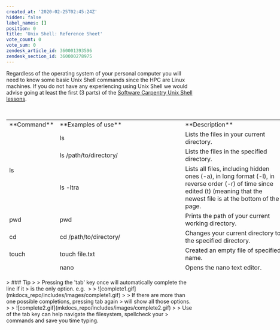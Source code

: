 ```yaml
---
created_at: '2020-02-25T02:45:24Z'
hidden: false
label_names: []
position: 0
title: 'Unix Shell: Reference Sheet'
vote_count: 0
vote_sum: 0
zendesk_article_id: 360001393596
zendesk_section_id: 360000278975
---
```


Regardless of the operating system of your personal computer you will
need to know some basic Unix Shell commands since the HPC are Linux
machines. If you do not have any experiencing using Unix Shell we would
advise going at least the first (3 parts) of the [Software Carpentry
Unix Shell lessons](http://swcarpentry.github.io/shell-novice/).

 

<table style="height: 410px; width: 746px;">
<tbody>
<tr>
<td style="width: 66px;">
**Command**

</td>
<td style="width: 400.317px;">
**Examples of use**

</td>
<td style="width: 416.683px;">
**Description**

</td>
</tr>
<tr>
<td style="width: 66px;" rowspan="3">
ls

</td>
<td style="width: 400.317px;">
ls

</td>
<td style="width: 416.683px;">
Lists the files in your current directory.

</td>
</tr>
<tr>
<td style="width: 400.317px;">
ls /path/to/directory/

</td>
<td style="width: 416.683px;">
Lists the files in the specified directory.

</td>
</tr>
<tr>
<td style="width: 400.317px;">
ls -ltra

</td>
<td style="width: 416.683px;">
Lists all files, including hidden ones (-a), in long format (-l), in
reverse order (-r) of time since edited (t) (meaning that the newest
file is at the bottom of the page.

</td>
</tr>
<tr>
<td style="width: 66px;">
pwd

</td>
<td style="width: 400.317px;">
pwd

</td>
<td style="width: 416.683px;">
Prints the path of your current working directory.

</td>
</tr>
<tr>
<td style="width: 66px;">
cd

</td>
<td style="width: 400.317px;">
cd /path/to/directory/

</td>
<td style="width: 416.683px;">
Changes your current directory to the specified directory.

</td>
</tr>
<tr>
<td style="width: 66px;">
touch

</td>
<td style="width: 400.317px;">
touch file.txt

</td>
<td style="width: 416.683px;">
Created an empty file of specified name.

</td>
</tr>
<tr>
<td style="width: 66px;" rowspan="2">
nano

</td>
<td style="width: 400.317px;">
nano

</td>
<td style="width: 416.683px;">
Opens the nano text editor.

</td>
</tr>
<tr>
<td style="width: 400.317px;">
nano file.txt

</td>
<td style="width: 416.683px;">
Opens the specified file in the nano text editor.

</td>
</tr>
<tr>
<td style="width: 66px;" rowspan="2">
head

</td>
<td style="width: 400.317px;">
head file.txt

</td>
<td style="width: 416.683px;">
Prints the top <dfn class="dictionary-of-numbers">10 lines of the
</dfn>specified file.

</td>
</tr>
<tr>
<td style="width: 400.317px;">
head -n <dfn class="dictionary-of-numbers">2 file</dfn>.txt

</td>
<td style="width: 416.683px;">
Prints the top n lines of the specified file (in this case 2).

</td>
</tr>
<tr>
<td style="width: 66px;" rowspan="2">
tail

</td>
<td style="width: 400.317px;">
tail file.txt

</td>
<td style="width: 416.683px;">
Prints the bottom <dfn class="dictionary-of-numbers">10 lines of the
</dfn>specified file.

</td>
</tr>
<tr>
<td style="width: 400.317px;">
tail -n <dfn class="dictionary-of-numbers">2 file</dfn>.txt

</td>
<td style="width: 416.683px;">
Prints the bottom n lines of the specified file (in this case 2).

</td>
</tr>
<tr>
<td style="width: 66px;" rowspan="3">
mv

</td>
<td style="width: 400.317px;">
mv file.txt newname.txt

</td>
<td style="width: 416.683px;">
rename the file.

</td>
</tr>
<tr>
<td style="width: 400.317px;">
mv file.txt /path/to/destination/

</td>
<td style="width: 416.683px;">
Move the file to the specified directory.

</td>
</tr>
<tr>
<td style="width: 400.317px;">
mv -r directory/ /path/to/destination/

</td>
<td style="width: 416.683px;">
Recursively move the directory and all contained files and directories
to the specified path.

</td>
</tr>
<tr>
<td style="width: 66px;" rowspan="3">
cp

</td>
<td style="width: 400.317px;">
cp file.txt /path/to/destination/

</td>
<td style="width: 416.683px;">
Make a copy of the file in the specified directory.

</td>
</tr>
<tr>
<td style="width: 400.317px;">
cp file.txt /path/to/destination/newname.txt

</td>
<td style="width: 416.683px;">
Make a copy of the file in the specified directory with the specified
name.

</td>
</tr>
<tr>
<td style="width: 400.317px;">
cp -r directory/ /path/to/destination/

</td>
<td style="width: 416.683px;">
Recursively copy all files and directories of a directory to the
specified location.

</td>
</tr>
<tr>
<td style="width: 66px;" rowspan="2">
rm

</td>
<td style="width: 400.317px;">
rm file.txt

</td>
<td style="width: 416.683px;">
Delete the specified file.

</td>
</tr>
<tr>
<td style="width: 400.317px;">
rm -r directory/

</td>
<td style="width: 416.683px;">
Recursively delete the files and directories of the specified directory.

</td>
</tr>
<tr>
<td style="width: 66px;">
mkdir

</td>
<td style="width: 400.317px;">
mkdir directory

</td>
<td style="width: 416.683px;">
Create a directory of the specified name.

</td>
</tr>
<tr>
<td style="width: 66px;">
man

</td>
<td style="width: 400.317px;">
man ls

</td>
<td style="width: 416.683px;">
Bring up the manual of a command (in this case ls).

</td>
</tr>
</tbody>
</table>
> ### Tip
>
> Pressing the 'tab' key once will automatically complete the line if it
> is the only option. e.g. 
>
> ![complete1.gif](mkdocs_repo/includes/images/complete1.gif)
>
> If there are more than one possible completions, pressing tab again
> will show all those options.
>
> ![complete2.gif](mkdocs_repo/includes/images/complete2.gif)
>
> Use of the tab key can help navigate the filesystem, spellcheck your
> commands and save you time typing.
